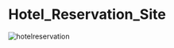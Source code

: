 # Hotel_Reservation_Site

![hotelreservation](https://github.com/piyushverma2001/Hotel_Reservation_Site/assets/76246211/72f206a8-2244-4398-a982-1667771e6311)
